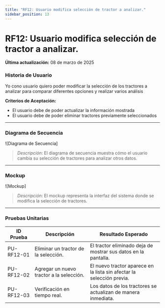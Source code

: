 ```yaml
---
title: "RF12: Usuario modifica selección de tractor a analizar."  
sidebar_position: 13
---
```


# RF12: Usuario modifica selección de tractor a analizar.

**Última actualización:** 08 de marzo de 2025

### Historia de Usuario

Yo cono usuario quiero poder modificar la selección de los tractores a analizar para comparar diferentes opciones y realizar varios análisis

  **Criterios de Aceptación:**
  - El usuario debe de poder actualizar la información mostrada
  - El usuario debe de poder eliminar tractores previamente seleccionados

---

### Diagrama de Secuencia

![Diagrama de Secuencia] 

> *Descripción*: El diagrama de secuencia muestra cómo el usuario cambia su selección de tractores para analizar otros datos.
---

### Mockup

![Mockup]

> *Descripción*: El mockup representa la interfaz del sistema donde se modifica la selección de tractores.

---

### Pruebas Unitarias 
| ID Prueba | Descripción | Resultado Esperado |
|-----------|-------------|--------------------|
|PU-RF12-01|Eliminar un tractor de la selección.|El tractor eliminado deja de mostrar sus datos en la pantalla.|
|PU-RF12-02|Agregar un nuevo tractor a la selección.|El nuevo tractor aparece en la lista sin afectar la selección previa.|
|PU-RF12-03|Verificación en tiempo real.|Los datos de los tractores se actualizan de manera inmediata.|